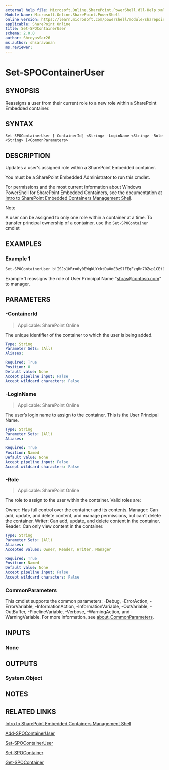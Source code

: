 ```yaml
---
external help file: Microsoft.Online.SharePoint.PowerShell.dll-Help.xml
Module Name: Microsoft.Online.SharePoint.PowerShell
online version: https://learn.microsoft.com/powershell/module/sharepoint-online/set-spocontaineruser
applicable: SharePoint Online
title: Set-SPOContainerUser
schema: 2.0.0
author: ShreyasSar26
ms.author: shsaravanan
ms.reviewer:
---
```


# Set-SPOContainerUser

## SYNOPSIS

Reassigns a user from their current role to a new role within a SharePoint Embedded container.

## SYNTAX

```
Set-SPOContainerUser [-ContainerId] <String> -LoginName <String> -Role <String> [<CommonParameters>
```

## DESCRIPTION

Updates a user's assigned role within a SharePoint Embedded container.

You must be a SharePoint Embedded Administrator to run this cmdlet.

For permissions and the most current information about Windows PowerShell for SharePoint Embedded Containers, see the documentation at [Intro to SharePoint Embedded Containers Management Shell](/powershell/sharepoint/sharepoint-online/introduction-sharepoint-online-management-shell).

> [!NOTE]
> A user can be assigned to only one role within a container at a time.
> To transfer principal ownership of a container, use the `Set-SPOContainer` cmdlet


## EXAMPLES

### Example 1

```powershell
Set-SPOContainerUser b!ISJs1WRro0y0EWgkUYcktDa0mE8zSlFEqFzqRn70Zwp1CEtDEBZgQICPkRbil_8U -LoginName shras@contoso.com -Role Manager
```

Example 1 reassigns the role of User Principal Name "shras@contoso.com" to manager. 

## PARAMETERS

### -ContainerId

> Applicable: SharePoint Online

The unique identifier of the container to which the user is being added.

```yaml
Type: String
Parameter Sets: (All)
Aliases:

Required: True
Position: 0
Default value: None
Accept pipeline input: False
Accept wildcard characters: False
```

### -LoginName

> Applicable: SharePoint Online

The user’s login name to assign to the container. This is the User Principal Name.

```yaml
Type: String
Parameter Sets: (All)
Aliases:

Required: True
Position: Named
Default value: None
Accept pipeline input: False
Accept wildcard characters: False
```

### -Role

> Applicable: SharePoint Online

The role to assign to the user within the container. Valid roles are:

Owner: Has full control over the container and its contents.
Manager: Can add, update, and delete content, and manage permissions, but can't delete the container.
Writer: Can add, update, and delete content in the container.
Reader: Can only view content in the container.


```yaml
Type: String
Parameter Sets: (All)
Aliases:
Accepted values: Owner, Reader, Writer, Manager

Required: True
Position: Named
Default value: None
Accept pipeline input: False
Accept wildcard characters: False
```

### CommonParameters

This cmdlet supports the common parameters: -Debug, -ErrorAction, -ErrorVariable, -InformationAction, -InformationVariable, -OutVariable, -OutBuffer, -PipelineVariable, -Verbose, -WarningAction, and -WarningVariable. For more information, see [about_CommonParameters](/powershell/module/microsoft.powershell.core/about/about_commonparameters).

## INPUTS

### None

## OUTPUTS

### System.Object

## NOTES

## RELATED LINKS

[Intro to SharePoint Embedded Containers Management Shell](/powershell/sharepoint/sharepoint-online/introduction-sharepoint-online-management-shell)

[Add-SPOContainerUser](./Add-SPOContainerUser.md)

[Set-SPOContainerUser](./Set-SPOContainerUser.md)

[Set-SPOContainer](./Set-SPOContainer.md)

[Get-SPOContainer](./Get-SPOContainer.md)


